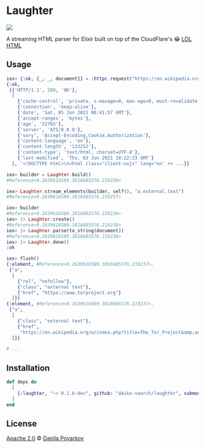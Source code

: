 # Laughter

![](https://github.com/dannote/tongue/workflows/Elixir%20CI/badge.svg)

A streaming HTML parser for Elixir built on top of the CloudFlare's 😂 [LOL HTML](https://github.com/cloudflare/lol-html)

## Usage

```elixir
iex> {:ok, {_, _, document}} = :httpc.request("https://en.wikipedia.org/wiki/The_Tor_Project")
{:ok,
 {{'HTTP/1.1', 200, 'OK'},
  [
    {'cache-control', 'private, s-maxage=0, max-age=0, must-revalidate'},
    {'connection', 'keep-alive'},
    {'date', 'Sat, 05 Jun 2021 08:41:57 GMT'},
    {'accept-ranges', 'bytes'},
    {'age', '22765'},
    {'server', 'ATS/8.0.8'},
    {'vary', 'Accept-Encoding,Cookie,Authorization'},
    {'content-language', 'en'},
    {'content-length', '133252'},
    {'content-type', 'text/html; charset=UTF-8'},
    {'last-modified', 'Thu, 03 Jun 2021 18:22:23 GMT'}
  ], '<!DOCTYPE html>\n<html class="client-nojs" lang="en' ++ ...}}

iex> builder = Laughter.build()
#Reference<0.2639616589.3816685576.219236>

iex> Laughter.stream_elements(builder, self(), "a.external.text")          
#Reference<0.2639616589.3816685576.219237>

iex> builder
#Reference<0.2639616589.3816685576.219236>
iex> |> Laughter.create()
#Reference<0.2639616589.3816685576.219238>
iex> |> Laughter.parse(to_string(document))
#Reference<0.2639616589.3816685576.219238>
iex> |> Laughter.done()
:ok

iex> flush()
{:element, #Reference<0.2639616589.3816685576.219237>,
 {"a",
  [
    {"rel", "nofollow"},
    {"class", "external text"},
    {"href", "https://www.torproject.org"}
  ]}}
{:element, #Reference<0.2639616589.3816685576.219237>,
 {"a",
  [
    {"class", "external text"},
    {"href",
     "https://en.wikipedia.org/w/index.php?title=The_Tor_Project&amp;action=edit"}
  ]}}

# ...
```


## Installation

```elixir
def deps do
  [
    {:laughter, "~> 0.1.0-dev", github: "abiko-search/laughter", submodules: true}
  ]
end
```

## License

[Apache 2.0] © [Danila Poyarkov]

[Apache 2.0]: LICENSE
[Danila Poyarkov]: http://dannote.net
